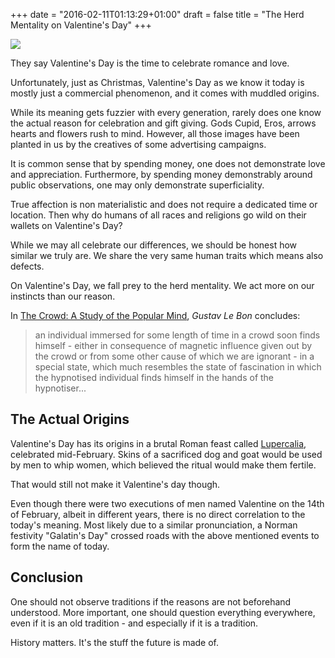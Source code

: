 +++
date = "2016-02-11T01:13:29+01:00"
draft = false
title = "The Herd Mentality on Valentine's Day"
+++

<p class="illustration"><img src="/assets/img/angel-930897_640.png"/></p>

They say Valentine's Day is the time to celebrate romance and love.

Unfortunately, just as Christmas, Valentine's Day as we know it today is mostly just a commercial phenomenon, and it comes with muddled origins.

While its meaning gets fuzzier with every generation, rarely does one know the actual reason for celebration and gift giving. Gods Cupid, Eros, arrows hearts and flowers rush to mind. However, all those images have been planted in us by
the creatives of some advertising campaigns.

It is common sense that by spending money, one does not demonstrate love and appreciation. Furthermore, by spending money demonstrably around public observations, one may only demonstrate superficiality.

True affection is non materialistic and does not require a dedicated time or location. Then why do humans of all races and religions go wild on their wallets on Valentine's Day?

While we may all celebrate our differences, we should be honest how similar we truly are. We share the very same human traits which means also defects.

On Valentine's Day, we fall prеy to the herd mentality. We act more on our instincts than our reason.

In [The Crowd: A Study of the Popular Mind](http://www.amazon.com/Crowd-Study-Popular-Mind/dp/1502303264/ref=tmm_pap_swatch_0?_encoding=UTF8&qid=1455227593&sr=8-1), *Gustav Le Bon* concludes:

> an individual immersed for some length of time in a crowd soon finds himself - either in consequence of magnetic influence given out by the crowd or from some other cause of which we are ignorant - in a special state, which much resembles the state of fascination in which the hypnotised individual finds himself in the hands of the hypnotiser...

## The Actual Origins

Valentine's Day has its origins in a brutal Roman feast called [Lupercalia](http://www.britannica.com/topic/Lupercalia), celebrated mid-February. Skins of a sacrificed dog and goat would be used by men to whip women, which believed the ritual would make them fertile.

That would still not make it Valentine's day though.

Even though there were two executions of men named Valentine on the 14th of February, albeit in different years, there is no direct correlation to the today's meaning. Most likely due to a similar pronunciation, a Norman festivity "Galatin's Day" crossed roads with the above mentioned events to form the name of today.

## Conclusion

One should not observe traditions if the reasons are not beforehand understood. More important, one should question everything everywhere, even if it is an old tradition - and especially if it is a tradition.

History matters. It's the stuff the future is made of.
